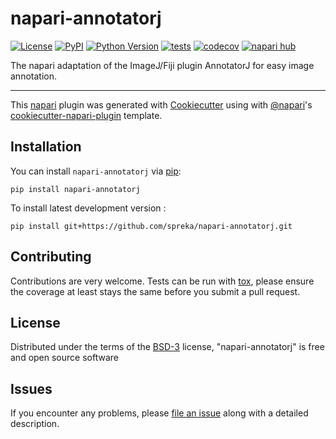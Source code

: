# napari-annotatorj

[![License](https://img.shields.io/pypi/l/napari-annotatorj.svg?color=green)](https://github.com/spreka/napari-annotatorj/raw/main/LICENSE)
[![PyPI](https://img.shields.io/pypi/v/napari-annotatorj.svg?color=green)](https://pypi.org/project/napari-annotatorj)
[![Python Version](https://img.shields.io/pypi/pyversions/napari-annotatorj.svg?color=green)](https://python.org)
[![tests](https://github.com/spreka/napari-annotatorj/workflows/tests/badge.svg)](https://github.com/spreka/napari-annotatorj/actions)
[![codecov](https://codecov.io/gh/spreka/napari-annotatorj/branch/main/graph/badge.svg)](https://codecov.io/gh/spreka/napari-annotatorj)
[![napari hub](https://img.shields.io/endpoint?url=https://api.napari-hub.org/shields/napari-annotatorj)](https://napari-hub.org/plugins/napari-annotatorj)

The napari adaptation of the ImageJ/Fiji plugin AnnotatorJ for easy image annotation.

----------------------------------

This [napari] plugin was generated with [Cookiecutter] using with [@napari]'s [cookiecutter-napari-plugin] template.

<!--
Don't miss the full getting started guide to set up your new package:
https://github.com/napari/cookiecutter-napari-plugin#getting-started

and review the napari docs for plugin developers:
https://napari.org/docs/plugins/index.html
-->

## Installation

You can install `napari-annotatorj` via [pip]:

    pip install napari-annotatorj



To install latest development version :

    pip install git+https://github.com/spreka/napari-annotatorj.git


## Contributing

Contributions are very welcome. Tests can be run with [tox], please ensure
the coverage at least stays the same before you submit a pull request.

## License

Distributed under the terms of the [BSD-3] license,
"napari-annotatorj" is free and open source software

## Issues

If you encounter any problems, please [file an issue] along with a detailed description.

[napari]: https://github.com/napari/napari
[Cookiecutter]: https://github.com/audreyr/cookiecutter
[@napari]: https://github.com/napari
[MIT]: http://opensource.org/licenses/MIT
[BSD-3]: http://opensource.org/licenses/BSD-3-Clause
[GNU GPL v3.0]: http://www.gnu.org/licenses/gpl-3.0.txt
[GNU LGPL v3.0]: http://www.gnu.org/licenses/lgpl-3.0.txt
[Apache Software License 2.0]: http://www.apache.org/licenses/LICENSE-2.0
[Mozilla Public License 2.0]: https://www.mozilla.org/media/MPL/2.0/index.txt
[cookiecutter-napari-plugin]: https://github.com/napari/cookiecutter-napari-plugin

[file an issue]: https://github.com/spreka/napari-annotatorj/issues

[napari]: https://github.com/napari/napari
[tox]: https://tox.readthedocs.io/en/latest/
[pip]: https://pypi.org/project/pip/
[PyPI]: https://pypi.org/
